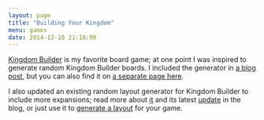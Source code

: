 ```yaml
---
layout: page
title: "Building Your Kingdom"
menu: games
date: 2014-12-10 21:18:00
---
```

[Kingdom Builder](http://en.wikipedia.org/wiki/Kingdom_Builder) is my favorite board game; at one point I was inspired to generate random Kingdom Builder boards.  I included the generator in [a blog post](/blog/2013/05/21/kingdom-board-builder/), but you can also find it on [a separate page here](board-builder.html).

I also updated an existing random layout generator for Kingdom Builder to include more expansions; read more about [it](/blog/2014/12/10/kingdom-builder-randomizer) and its latest [update](/blog/2017/06/17/harvest-randomizer/) in the blog, or just use it to [generate a layout](randomizer.html) for your game.
